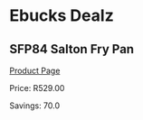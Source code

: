 
# Ebucks Dealz
## SFP84 Salton Fry Pan
[Product Page](https://www.ebucks.com/web/shop/productSelected.do?prodId=1162568649&catId=704983235)

Price: R529.00

Savings: 70.0


	